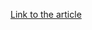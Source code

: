 [Link to the article](https://www.welivesecurity.com/en/we-live-science/martin-rees-post-human-intelligence-cosmic-perspective-starmus-highlights/)
